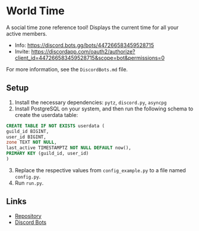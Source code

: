 # World Time

A social time zone reference tool! Displays the current time for all your active members.

* Info: https://discord.bots.gg/bots/447266583459528715
* Invite: https://discordapp.com/oauth2/authorize?client_id=447266583459528715&scope=bot&permissions=0

For more information, see the `DiscordBots.md` file.

## Setup
1. Install the necessary dependencies: `pytz`, `discord.py`, `asyncpg`
2. Install PostgreSQL on your system, and then run the following schema to create the userdata table:
```sql
CREATE TABLE IF NOT EXISTS userdata (
guild_id BIGINT,
user_id BIGINT,
zone TEXT NOT NULL,
last_active TIMESTAMPTZ NOT NULL DEFAULT now(),
PRIMARY KEY (guild_id, user_id)
)
```
3. Replace the respective values from `config_example.py` to a file named `config.py`.
4. Run `run.py`.

## Links
- [Repository](https://github.com/NoiTheCat/WorldTime)
- [Discord Bots](https://bots.discord.pw/bots/447266583459528715)
